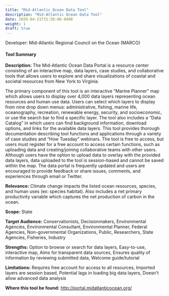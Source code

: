 ```yaml
---
title: "Mid-Atlantic Ocean Data Tool"
description: "Mid-Atlantic Ocean Data Tool"
date: 2020-04-21T15:50:06-0400
weight: 1
draft: true
---
```

Developer: Mid-Atlantic Regional Council on the Ocean (MARCO)

#### Tool Summary
**Description:** The Mid-Atlantic Ocean Data Portal is a resource center consisting of an interactive map, data layers, case studies, and collaborative tools that allows users to explore and share visualizations of coastal and societal resources from New York to Virginia. 

The primary component of this tool is an interactive “Marine Planner” map which allows users to display over 4,000 data layers representing ocean resources and human use data. Users can select which layers to display from nine drop down menus: administrative, fishing, marine life, oceanography, recreation, renewable energy, security, and socioeconomic, or use the search bar to find a specific layer. The tool also includes a “Data Catalog” in which users can find background information, download options, and links for the available data layers. This tool provides thorough documentation describing tool functions and applications through a variety of case studies and “How Tuesday” webinars. The tool is free to access, but users must register for a free account to access certain functions, such as uploading data and creating/joining collaborative teams with other users. Although users have the option to upload data to overlay with the provided data layers, data uploaded to the tool is session-based and cannot be saved within the map. The data portal is frequently updated and users are encouraged to provide feedback or share issues, comments, and experiences through email or Twitter.

**Relevance:** Climate change impacts the listed ocean resources, species, and human uses (ex: species habitat). Also includes a net primary productivity variable which captures the net production of carbon in the ocean.

**Scope:** State

**Target Audience:** Conservationists, Decisionmakers, Environmental Agencies, Environmental Consultant, Environmental Planner, Federal Agencies, Non-governmental Organizations, Public, Researchers, State Agencies, Fisheries, Industry

**Strengths:** Option to browse or search for data layers, Easy-to-use, interactive map, Aims for transparent data sources, Ensures quality of information by reviewing submitted data, Welcome guide/tutorial

**Limitations:** Requires free account for access to all resources, Imported layers are session based, Potential lags in loading big data layers, Doesn't allow advanced data analysis

**Where this tool be found:** http://portal.midatlanticocean.org/
